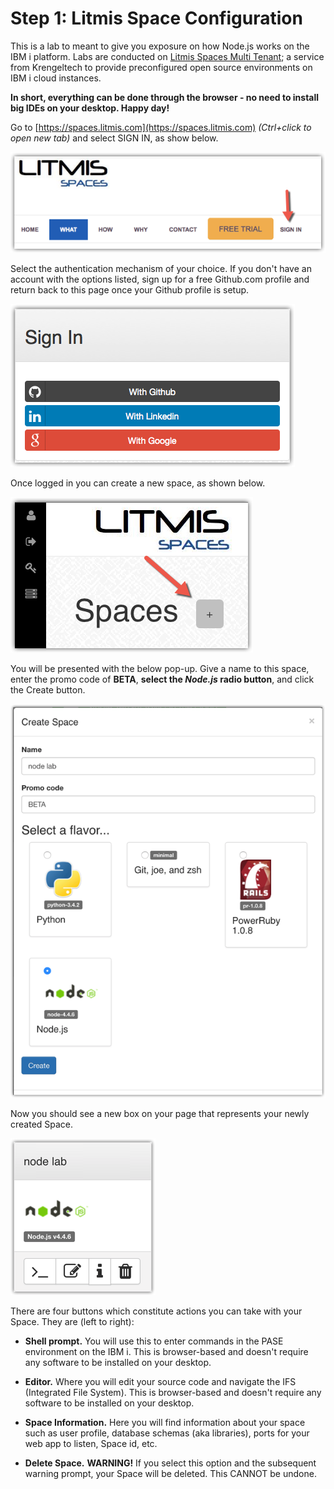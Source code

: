# Step 1: Litmis Space Configuration

This is a lab to meant to give you exposure on how Node.js works on the IBM i platform. Labs are conducted on [Litmis Spaces Multi Tenant](http://litmis.com/spaces); a service from Krengeltech to provide preconfigured open source environments on IBM i cloud instances.  

**In short, everything can be done through the browser - no need to install big IDEs on your desktop. Happy day!**

Go to [https://spaces.litmis.com](https://spaces.litmis.com) *(Ctrl+click to open new tab)* and select SIGN IN, as show below.

![image alt text](image_0.png)

Select the authentication mechanism of your choice. If you don't have an account with the options listed, sign up for a free Github.com profile and return back to this page once your Github profile is setup.

![image alt text](image_1.png)

Once logged in you can create a new space, as shown below.

![image alt text](image_2.png)

You will be presented with the below pop-up. Give a name to this space, enter the promo code of **BETA**, **select the ****_Node.js_**** radio button**, and click the Create button.

![image alt text](image_3.png)

Now you should see a new box on your page that represents your newly created Space.

![image alt text](image_4.png)

There are four buttons which constitute actions you can take with your Space. They are (left to right):

* **Shell prompt.** You will use this to enter commands in the PASE environment on the IBM i. This is browser-based and doesn't require any software to be installed on your desktop.

* **Editor.** Where you will edit your source code and navigate the IFS (Integrated File System). This is browser-based and doesn't require any software to be installed on your desktop.

* **Space Information.** Here you will find information about your space such as user profile, database schemas (aka libraries), ports for your web app to listen, Space id, etc.

* **Delete Space.** **WARNING!** If you select this option and the subsequent warning prompt, your Space will be deleted. This CANNOT be undone.